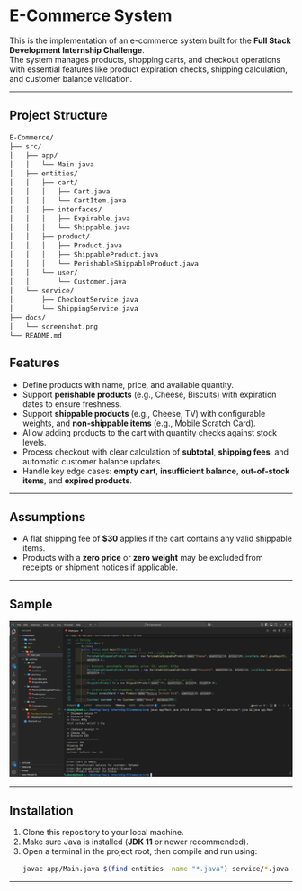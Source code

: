 # E-Commerce System

This is the implementation of an e-commerce system built for the **Full Stack Development Internship Challenge**.  
The system manages products, shopping carts, and checkout operations with essential features like product expiration checks, shipping calculation, and customer balance validation.

---
## Project Structure

```
E-Commerce/
├── src/
│   ├── app/
│   │   └── Main.java
│   ├── entities/
│   │   ├── cart/
│   │   │   ├── Cart.java
│   │   │   └── CartItem.java
│   │   ├── interfaces/
│   │   │   ├── Expirable.java
│   │   │   └── Shippable.java
│   │   ├── product/
│   │   │   ├── Product.java
│   │   │   ├── ShippableProduct.java
│   │   │   └── PerishableShippableProduct.java
│   │   └── user/
│   │       └── Customer.java
│   └── service/
│       ├── CheckoutService.java
│       └── ShippingService.java
├── docs/
│   └── screenshot.png
└── README.md
```

## Features

- Define products with name, price, and available quantity.
- Support **perishable products** (e.g., Cheese, Biscuits) with expiration dates to ensure freshness.
- Support **shippable products** (e.g., Cheese, TV) with configurable weights, and **non-shippable items** (e.g., Mobile Scratch Card).
- Allow adding products to the cart with quantity checks against stock levels.
- Process checkout with clear calculation of **subtotal**, **shipping fees**, and automatic customer balance updates.
- Handle key edge cases: **empty cart**, **insufficient balance**, **out-of-stock items**, and **expired products**.

---

## Assumptions

- A flat shipping fee of **$30** applies if the cart contains any valid shippable items.
- Products with a **zero price** or **zero weight** may be excluded from receipts or shipment notices if applicable.

---

## Sample

![Sample Output](docs/screenshot.png)

---

## Installation

1. Clone this repository to your local machine.
2. Make sure Java is installed (**JDK 11** or newer recommended).
3. Open a terminal in the project root, then compile and run using:
   ```bash
   javac app/Main.java $(find entities -name "*.java") service/*.java && java app.Main
   ```
---
